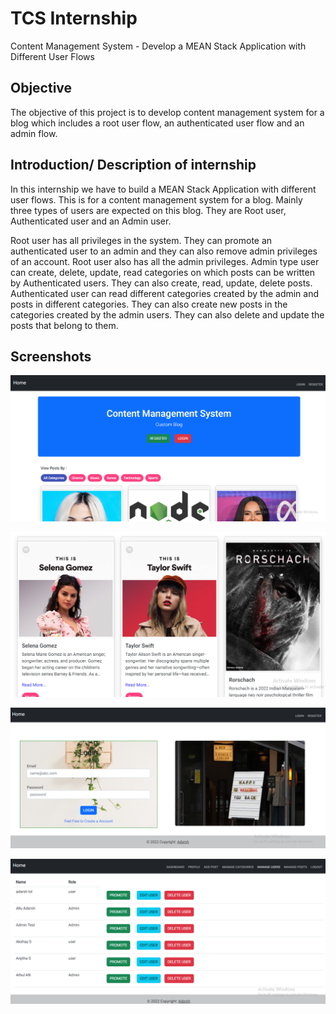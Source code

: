 # TCS Internship

Content Management System - Develop a MEAN Stack Application with Different User Flows

## Objective

The objective of this project is to develop content management system for a blog which includes a root user flow, an authenticated user flow and an admin flow.

## Introduction/ Description of internship

In this internship we have to build a MEAN Stack Application with different user flows. This is for a content management system for a blog. Mainly three types of users are expected on this blog. They are Root user, Authenticated user and an Admin user.

Root user has all privileges in the system. They can promote an authenticated user to an admin and they can also remove admin privileges of an account. Root user also has all the admin privileges.
Admin type user can create, delete, update, read categories on which posts can be written by Authenticated users. They can also create, read, update, delete posts.
Authenticated user can read different categories created by the admin and posts in different categories. They can also create new posts in the categories created by the admin users. They can also delete and update the posts that belong to them.


## Screenshots

![Home page](https://github.com/adarsh-2425/Content-Management-System/blob/a1aba79d3c68b38cf90a1021580b07ef544c95ee/Project%20Images/home.PNG)

![HomePage](https://github.com/adarsh-2425/Content-Management-System/blob/533b7a766e54d2d07b3b984b600afe7fc13a534c/Project%20Images/home%202.PNG)

![Login Page](https://github.com/adarsh-2425/Content-Management-System/blob/533b7a766e54d2d07b3b984b600afe7fc13a534c/Project%20Images/login.PNG)

![Admin can Promote user to admin, edit user details and delete user](https://github.com/adarsh-2425/Content-Management-System/blob/533b7a766e54d2d07b3b984b600afe7fc13a534c/Project%20Images/manage%20user%20by%20Admin.PNG)



